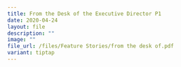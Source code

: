 ```yaml
---
title: From the Desk of the Executive Director P1
date: 2020-04-24
layout: file
description: ""
image: ""
file_url: /files/Feature Stories/from the desk of.pdf
variant: tiptap
---
```


